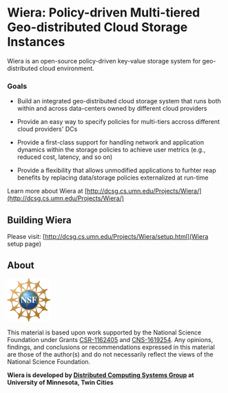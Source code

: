 # Wiera: Policy-driven Multi-tiered Geo-distributed Cloud Storage Instances

Wiera is an open-source policy-driven key-value storage system for geo-distributed cloud environment.


### Goals

* Build an integrated geo-distributed cloud storage system that runs both within and across data-centers owned by different cloud providers

* Provide an easy way to specify policies for multi-tiers accross different cloud providers' DCs

* Provide a first-class support for handling network and application dynamics within the storage policies to achieve user metrics (e.g., reduced cost, latency, and so on)

* Provide a flexibility that allows unmodified applications to furhter reap benefits by replacing data/storage policies externalized at run-time

Learn more about Wiera at [http://dcsg.cs.umn.edu/Projects/Wiera/](http://dcsg.cs.umn.edu/Projects/Wiera/)

## Building Wiera
Please visit: [http://dcsg.cs.umn.edu/Projects/Wiera/setup.html](Wiera setup page)

## About
![](img/nsf_100x100.png) 

This material is based upon work supported by the National Science Foundation under Grants [CSR-1162405](https://www.nsf.gov/awardsearch/showAward?AWD_ID=1162405) and [CNS-1619254](https://www.nsf.gov/awardsearch/showAward?AWD_ID=1619254). Any opinions, findings, and conclusions or recommendations expressed in this material are those of the author(s) and do not necessarily reflect the views of the National Science Foundation. 

**Wiera is developed by [Distributed Computing Systems Group](http://dcsg.cs.umn.edu/) at University of Minnesota, Twin Cities**
